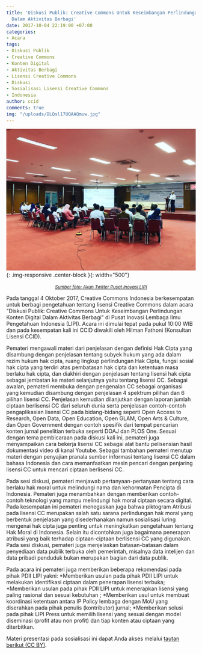 ```yaml
---
title: 'Diskusi Publik: Creative Commons Untuk Keseimbangan Perlindungan Konten Digital
  Dalam Aktivitas Berbagi'
date: 2017-10-04 22:19:00 +07:00
categories:
- Acara
tags:
- Diskusi Publik
- Creative Commons
- Konten Digital
- Aktivitas Berbagi
- Lisensi Creative Commons
- Diskusi
- Sosialisasi Lisensi Creative Commons
- Indonesia
author: ccid
comments: true
img: "/uploads/DLQsl17UQAAQmuw.jpg"
---
```


![DLQsl17UQAAQmuw.jpg](/uploads/DLQsl17UQAAQmuw.jpg){: .img-responsive .center-block }{: width="500"}<center><small><i><a href="https://twitter.com/InovasiLIPI/status/915405657532010496">Sumber foto: Akun Twitter Pusat Inovasi LIPI</a></i></small></center>

Pada tanggal 4 Oktober 2017, Creative Commons Indonesia berkesempatan untuk berbagi pengetahuan tentang lisensi Creative Commons dalam acara "Diskusi Publik: Creative Commons Untuk Keseimbangan Perlindungan Konten Digital Dalam Aktivitas Berbagi" di Pusat Inovasi Lembaga Ilmu Pengetahuan Indonesia (LIPI). Acara ini dimulai tepat pada pukul 10:00 WIB dan pada kesempatan kali ini CCID diwakili oleh Hilman Fathoni (Konsultan Lisensi CCID).

Pemateri mengawali materi dari penjelasan dengan definisi Hak Cipta yang disambung dengan penjelasan tentang subyek hukum yang ada dalam rezim hukum hak cipta, ruang lingkup perlindungan Hak Cipta, fungsi sosial hak cipta yang terdiri atas pembatasan hak cipta dan ketentuan masa berlaku hak cipta, dan diakhiri dengan penjelasan tentang lisensi hak cipta sebagai jembatan ke materi selanjutnya yaitu tentang lisensi CC. Sebagai awalan, pemateri membuka dengan pengenalan CC sebagai organisasi yang kemudian disambung dengan penjelasan 4 spektrum pilihan dan 6 pilihan lisensi CC. Penjelasan kemudian dilanjutkan dengan laporan jumlah ciptaan berlisensi CC dari seluruh dunia serta penjelasan contoh-contoh pengaplikasian lisensi CC pada bidang-bidang seperti Open Access to Research, Open Data, Open Education, Open GLAM, Open Arts & Culture, dan Open Government dengan contoh spesifik dari tempat pencarian konten jurnal penelitian terbuka seperti DOAJ dan PLOS One. Sesuai dengan tema pembicaraan pada diskusi kali ini, pemateri juga menyampaikan cara bekerja lisensi CC sebagai alat bantu pelisensian hasil dokumentasi video di kanal Youtube. Sebagai tambahan pemateri menutup materi dengan penyajian pranala sumber informasi tentang lisensi CC dalam bahasa Indonesia dan cara memanfaatkan mesin pencari dengan penjaring lisensi CC untuk mencari ciptaan berlisensi CC.

Pada sesi diskusi, pemateri menjawab pertanyaan-pertanyaan tentang cara berlaku hak moral untuk melindungi nama dan kehormatan Pencipta di Indonesia. Pemateri juga menambahkan dengan memberikan contoh-contoh teknologi yang mampu melindungi hak moral ciptaan secara digital. Pada kesempatan ini pemateri menegaskan juga bahwa piktogram Atribusi pada lisensi CC merupakan salah satu sarana perlindungan hak moral yang berbentuk penjelasan yang disederhanakan namun sosialisasi luring mengenai hak cipta juga penting untuk meningkatkan pengetahuan tentang Hak Moral di Indonesia. Selain itu dicontohkan juga bagaimana penerapan atribusi yang baik terhadap ciptaan-ciptaan berlisensi CC yang digunakan. Pada sesi diskusi, pemateri juga menjelaskan batasan-batasan dalam penyediaan data publik terbuka oleh pemerintah, misalnya data intelijen dan data pribadi penduduk bukan merupakan bagian dari data publik. 

Pada acara ini pemateri juga memberikan beberapa rekomendasi pada pihak PDII LIPI yakni:
*Memberikan usulan pada pihak PDII LIPI untuk melakukan identifikasi ciptaan dalam penerapan lisensi terbuka; 
*Memberikan usulan pada pihak PDII LIPI untuk menerapkan lisensi yang paling rasional dan sesuai kebutuhan ;
*Memberikan usul untuk membuat koordinasi ketentuan antara IP Policy lembaga dengan MoU yang diserahkan pada pihak penulis (kontributor) jurnal; 
*Memberikan solusi pada pihak LIPI Press untuk memilih lisensi yang sesuai dengan model diseminasi (profit atau non profit) dan tiap konten atau ciptaan yang diterbitkan. 

Materi presentasi pada sosialisasi ini dapat Anda akses melalui [tautan berikut (CC BY)](https://www.slideshare.net/CreativeCommonsIndonesia/ccid-4-oktober-2017-diskusi-publik-creative-commons-untuk-keseimbangan-perlindungan-konten-digital-dalam-aktivitas-berbagi).